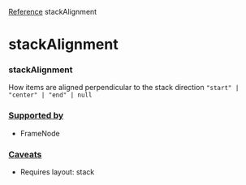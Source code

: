 [Reference](https://www.framer.com/developers/reference)
stackAlignment
# stackAlignment
### stackAlignment
How items are aligned perpendicular to the stack direction
`"start" | "center" | "end" | null`
### [Supported by](https://www.framer.com/developers/reference/plugins-traits-stack-alignment#supported-by)
  * FrameNode


### [Caveats](https://www.framer.com/developers/reference/plugins-traits-stack-alignment#caveats)
  * Requires layout: stack


